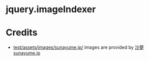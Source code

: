 jquery.imageIndexer
===================


Credits
=======

- [test/assets/images/sunayume.jp/](test/assets/images/sunayume.jp/) images are provided by [沙夢 sunayume.jp](http://sunayume.jp/)
